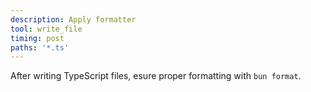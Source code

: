 ```yaml
---
description: Apply formatter
tool: write_file
timing: post
paths: '*.ts'
---
```


After writing TypeScript files, esure proper formatting with `bun format`.
